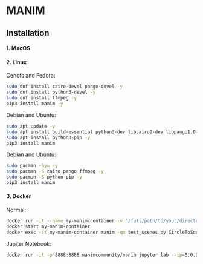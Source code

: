 # MANIM

## Installation
#### 1. MacOS
#### 2. Linux
Cenots and Fedora:
```bash
sudo dnf install cairo-devel pango-devel -y
sudo dnf install python3-devel -y
sudo dnf install ffmpeg -y
pip3 install manim -y
```

Debian and Ubuntu:
```bash
sudo apt update -y
sudo apt install build-essential python3-dev libcairo2-dev libpango1.0-dev ffmpeg -y
sudo apt install python3-pip -y
pip3 install manim
```

Debian and Ubuntu:
```bash
sudo pacman -Syu -y
sudo pacman -S cairo pango ffmpeg -y
sudo pacman -S python-pip -y
pip3 install manim
```
#### 3. Docker
Normal:
```bash
docker run -it --name my-manim-container -v "/full/path/to/your/directory:/manim" manimcommunity/manim /bin/bash
docker start my-manim-container
docker exec -it my-manim-container manim -qm test_scenes.py CircleToSquare
```

Jupiter Notebook:
```bash
docker run -it -p 8888:8888 manimcommunity/manim jupyter lab --ip=0.0.0.0
```

